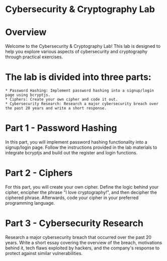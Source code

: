 
# Cybersecurity & Cryptography Lab

# Overview

Welcome to the Cybersecurity & Cryptography Lab! This lab is designed to help you explore various aspects of cybersecurity and cryptography through practical exercises.

# The lab is divided into three parts:

    * Password Hashing: Implement password hashing into a signup/login page using bcryptjs.
    * Ciphers: Create your own cipher and code it out.
    * Cybersecurity Research: Research a major cybersecurity breach over the past 20 years and write a short response.

# Part 1 - Password Hashing

In this part, you will implement password hashing functionality into a signup/login page. Follow the instructions provided in the lab materials to integrate bcryptjs and build out the register and login functions.

# Part 2 - Ciphers

For this part, you will create your own cipher. Define the logic behind your cipher, encipher the phrase "I love cryptography!", and then decipher the ciphered phrase. Afterwards, code your cipher in your preferred programming language.

# Part 3 - Cybersecurity Research

Research a major cybersecurity breach that occurred over the past 20 years. Write a short essay covering the overview of the breach, motivations behind it, tech flaws exploited by hackers, and the company's response to protect against similar vulnerabilities.
